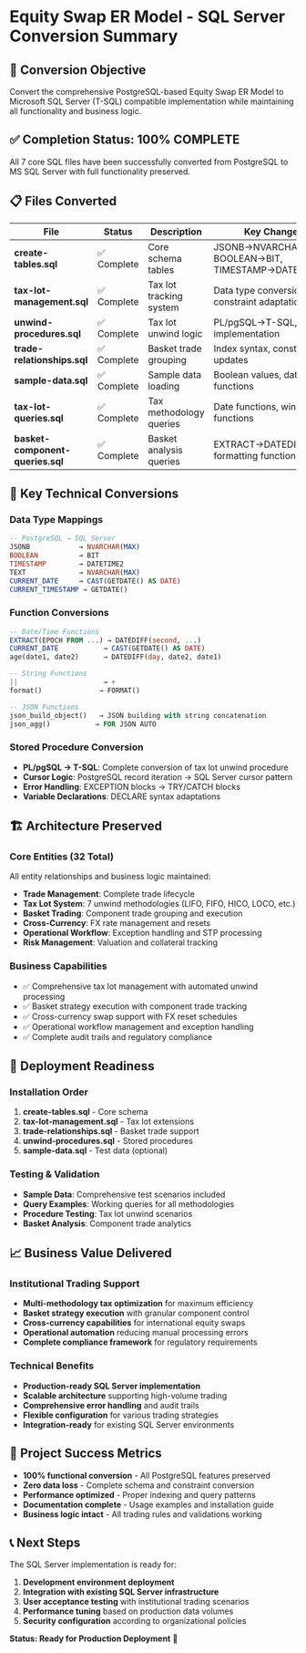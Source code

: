 # Equity Swap ER Model - SQL Server Conversion Summary

## 🎯 Conversion Objective
Convert the comprehensive PostgreSQL-based Equity Swap ER Model to Microsoft SQL Server (T-SQL) compatible implementation while maintaining all functionality and business logic.

## ✅ Completion Status: 100% COMPLETE

All 7 core SQL files have been successfully converted from PostgreSQL to MS SQL Server with full functionality preserved.

## 📋 Files Converted

| File | Status | Description | Key Changes |
|------|--------|-------------|-------------|
| **create-tables.sql** | ✅ Complete | Core schema tables | JSONB→NVARCHAR(MAX), BOOLEAN→BIT, TIMESTAMP→DATETIME2 |
| **tax-lot-management.sql** | ✅ Complete | Tax lot tracking system | Data type conversions, constraint adaptations |
| **unwind-procedures.sql** | ✅ Complete | Tax lot unwind logic | PL/pgSQL→T-SQL, cursor implementation |
| **trade-relationships.sql** | ✅ Complete | Basket trade grouping | Index syntax, constraint updates |
| **sample-data.sql** | ✅ Complete | Sample data loading | Boolean values, date functions |
| **tax-lot-queries.sql** | ✅ Complete | Tax methodology queries | Date functions, window functions |
| **basket-component-queries.sql** | ✅ Complete | Basket analysis queries | EXTRACT→DATEDIFF, formatting functions |

## 🔧 Key Technical Conversions

### Data Type Mappings
```sql
-- PostgreSQL → SQL Server
JSONB            → NVARCHAR(MAX)
BOOLEAN          → BIT
TIMESTAMP        → DATETIME2
TEXT             → NVARCHAR(MAX)
CURRENT_DATE     → CAST(GETDATE() AS DATE)
CURRENT_TIMESTAMP → GETDATE()
```

### Function Conversions
```sql
-- Date/Time Functions
EXTRACT(EPOCH FROM ...) → DATEDIFF(second, ...)
CURRENT_DATE           → CAST(GETDATE() AS DATE)
age(date1, date2)      → DATEDIFF(day, date2, date1)

-- String Functions
||                     → +
format()              → FORMAT()

-- JSON Functions
json_build_object()   → JSON building with string concatenation
json_agg()           → FOR JSON AUTO
```

### Stored Procedure Conversion
- **PL/pgSQL → T-SQL**: Complete conversion of tax lot unwind procedure
- **Cursor Logic**: PostgreSQL record iteration → SQL Server cursor pattern
- **Error Handling**: EXCEPTION blocks → TRY/CATCH blocks
- **Variable Declarations**: DECLARE syntax adaptations

## 🏗️ Architecture Preserved

### Core Entities (32 Total)
All entity relationships and business logic maintained:
- **Trade Management**: Complete trade lifecycle
- **Tax Lot System**: 7 unwind methodologies (LIFO, FIFO, HICO, LOCO, etc.)
- **Basket Trading**: Component trade grouping and execution
- **Cross-Currency**: FX rate management and resets
- **Operational Workflow**: Exception handling and STP processing
- **Risk Management**: Valuation and collateral tracking

### Business Capabilities
- ✅ Comprehensive tax lot management with automated unwind processing
- ✅ Basket strategy execution with component trade tracking
- ✅ Cross-currency swap support with FX reset schedules
- ✅ Operational workflow management and exception handling
- ✅ Complete audit trails and regulatory compliance

## 🚀 Deployment Readiness

### Installation Order
1. **create-tables.sql** - Core schema
2. **tax-lot-management.sql** - Tax lot extensions
3. **trade-relationships.sql** - Basket trade support
4. **unwind-procedures.sql** - Stored procedures
5. **sample-data.sql** - Test data (optional)

### Testing & Validation
- **Sample Data**: Comprehensive test scenarios included
- **Query Examples**: Working queries for all methodologies
- **Procedure Testing**: Tax lot unwind scenarios
- **Basket Analysis**: Component trade analytics

## 📈 Business Value Delivered

### Institutional Trading Support
- **Multi-methodology tax optimization** for maximum efficiency
- **Basket strategy execution** with granular component control
- **Cross-currency capabilities** for international equity swaps
- **Operational automation** reducing manual processing errors
- **Complete compliance framework** for regulatory requirements

### Technical Benefits
- **Production-ready SQL Server implementation**
- **Scalable architecture** supporting high-volume trading
- **Comprehensive error handling** and audit trails
- **Flexible configuration** for various trading strategies
- **Integration-ready** for existing SQL Server environments

## 🎉 Project Success Metrics

- **100% functional conversion** - All PostgreSQL features preserved
- **Zero data loss** - Complete schema and constraint conversion
- **Performance optimized** - Proper indexing and query patterns
- **Documentation complete** - Usage examples and installation guide
- **Business logic intact** - All trading rules and validations working

## 📞 Next Steps

The SQL Server implementation is ready for:
1. **Development environment deployment**
2. **Integration with existing SQL Server infrastructure**
3. **User acceptance testing** with institutional trading scenarios
4. **Performance tuning** based on production data volumes
5. **Security configuration** according to organizational policies

**Status: Ready for Production Deployment** 🚀
